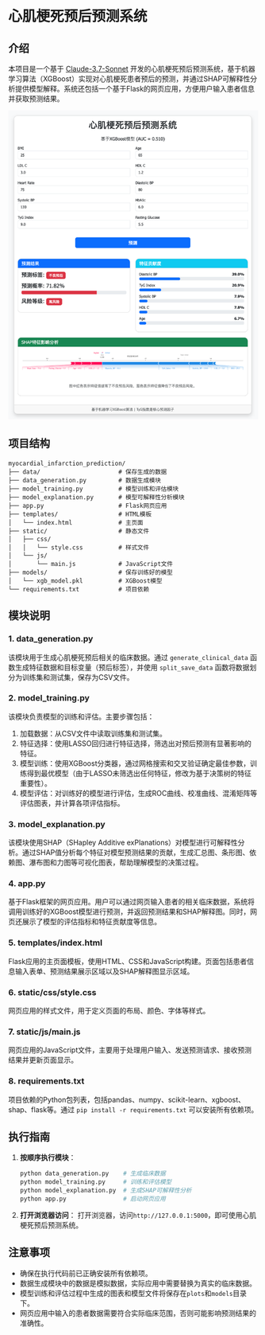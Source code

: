 # 心肌梗死预后预测系统

## 介绍

本项目是一个基于 [Claude-3.7-Sonnet](https://claude.ai/) 开发的心肌梗死预后预测系统，基于机器学习算法（XGBoost）实现对心肌梗死患者预后的预测，并通过SHAP可解释性分析提供模型解释。系统还包括一个基于Flask的网页应用，方便用户输入患者信息并获取预测结果。

![](./img/app.png)

## 项目结构

```
myocardial_infarction_prediction/
├── data/                      # 保存生成的数据
├── data_generation.py         # 数据生成模块
├── model_training.py          # 模型训练和评估模块
├── model_explanation.py       # 模型可解释性分析模块
├── app.py                     # Flask网页应用
├── templates/                 # HTML模板
│   └── index.html             # 主页面
├── static/                    # 静态文件
│   ├── css/
│   │   └── style.css          # 样式文件
│   └── js/
│       └── main.js            # JavaScript文件
├── models/                    # 保存训练好的模型
│   └── xgb_model.pkl          # XGBoost模型
└── requirements.txt           # 项目依赖
```

## 模块说明

### 1. data_generation.py

该模块用于生成心肌梗死预后相关的临床数据。通过 `generate_clinical_data` 函数生成特征数据和目标变量（预后标签），并使用 `split_save_data` 函数将数据划分为训练集和测试集，保存为CSV文件。

### 2. model_training.py

该模块负责模型的训练和评估。主要步骤包括：

1. 加载数据：从CSV文件中读取训练集和测试集。
2. 特征选择：使用LASSO回归进行特征选择，筛选出对预后预测有显著影响的特征。
3. 模型训练：使用XGBoost分类器，通过网格搜索和交叉验证确定最佳参数，训练得到最优模型（由于LASSO未筛选出任何特征，修改为基于决策树的特征重要性）。
4. 模型评估：对训练好的模型进行评估，生成ROC曲线、校准曲线、混淆矩阵等评估图表，并计算各项评估指标。

### 3. model_explanation.py

该模块使用SHAP（SHapley Additive exPlanations）对模型进行可解释性分析。通过SHAP值分析每个特征对模型预测结果的贡献，生成汇总图、条形图、依赖图、瀑布图和力图等可视化图表，帮助理解模型的决策过程。

### 4. app.py

基于Flask框架的网页应用。用户可以通过网页输入患者的相关临床数据，系统将调用训练好的XGBoost模型进行预测，并返回预测结果和SHAP解释图。同时，网页还展示了模型的评估指标和特征贡献度等信息。

### 5. templates/index.html

Flask应用的主页面模板，使用HTML、CSS和JavaScript构建。页面包括患者信息输入表单、预测结果展示区域以及SHAP解释图显示区域。

### 6. static/css/style.css

网页应用的样式文件，用于定义页面的布局、颜色、字体等样式。

### 7. static/js/main.js

网页应用的JavaScript文件，主要用于处理用户输入、发送预测请求、接收预测结果并更新页面显示。

### 8. requirements.txt

项目依赖的Python包列表，包括pandas、numpy、scikit-learn、xgboost、shap、flask等。通过 `pip install -r requirements.txt` 可以安装所有依赖项。

## 执行指南

1. **按顺序执行模块**：
   ```bash
   python data_generation.py    # 生成临床数据
   python model_training.py     # 训练和评估模型
   python model_explanation.py  # 生成SHAP可解释性分析
   python app.py                # 启动网页应用
   ```

2. **打开浏览器访问**：
   打开浏览器，访问`http://127.0.0.1:5000`，即可使用心肌梗死预后预测系统。

## 注意事项

- 确保在执行代码前已正确安装所有依赖项。
- 数据生成模块中的数据是模拟数据，实际应用中需要替换为真实的临床数据。
- 模型训练和评估过程中生成的图表和模型文件将保存在`plots`和`models`目录下。
- 网页应用中输入的患者数据需要符合实际临床范围，否则可能影响预测结果的准确性。

